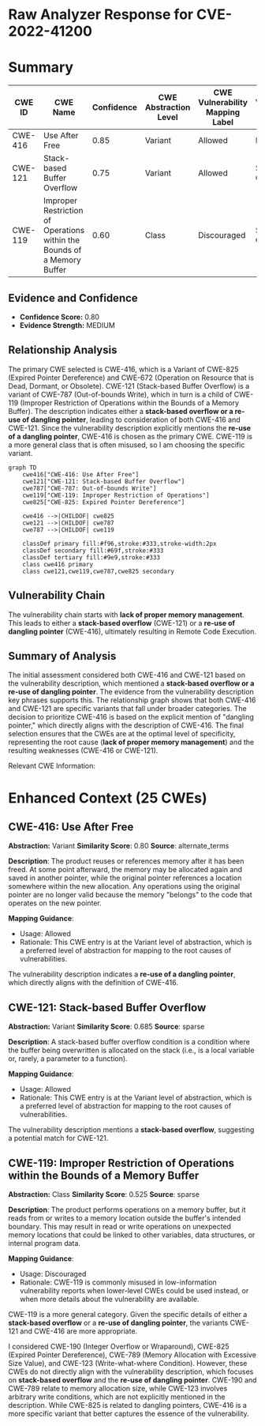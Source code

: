 # Raw Analyzer Response for CVE-2022-41200

# Summary
| CWE ID | CWE Name | Confidence | CWE Abstraction Level | CWE Vulnerability Mapping Label | CWE-Vulnerability Mapping Notes |
|---|---|---|---|---|---|
| CWE-416 | Use After Free | 0.85 | Variant | Allowed | Primary CWE |
| CWE-121 | Stack-based Buffer Overflow | 0.75 | Variant | Allowed | Secondary Candidate |
| CWE-119 | Improper Restriction of Operations within the Bounds of a Memory Buffer | 0.60 | Class | Discouraged | Secondary Candidate |

## Evidence and Confidence

*   **Confidence Score:** 0.80
*   **Evidence Strength:** MEDIUM

## Relationship Analysis
The primary CWE selected is CWE-416, which is a Variant of CWE-825 (Expired Pointer Dereference) and CWE-672 (Operation on Resource that is Dead, Dormant, or Obsolete). CWE-121 (Stack-based Buffer Overflow) is a variant of CWE-787 (Out-of-bounds Write), which in turn is a child of CWE-119 (Improper Restriction of Operations within the Bounds of a Memory Buffer). The description indicates either a **stack-based overflow or a re-use of dangling pointer**, leading to consideration of both CWE-416 and CWE-121. Since the vulnerability description explicitly mentions the **re-use of a dangling pointer**, CWE-416 is chosen as the primary CWE. CWE-119 is a more general class that is often misused, so I am choosing the specific variant.

```mermaid
graph TD
    cwe416["CWE-416: Use After Free"]
    cwe121["CWE-121: Stack-based Buffer Overflow"]
    cwe787["CWE-787: Out-of-bounds Write"]
    cwe119["CWE-119: Improper Restriction of Operations"]
    cwe825["CWE-825: Expired Pointer Dereference"]
    
    cwe416 -->|CHILDOF| cwe825
    cwe121 -->|CHILDOF| cwe787
    cwe787 -->|CHILDOF| cwe119
    
    classDef primary fill:#f96,stroke:#333,stroke-width:2px
    classDef secondary fill:#69f,stroke:#333
    classDef tertiary fill:#9e9,stroke:#333
    class cwe416 primary
    class cwe121,cwe119,cwe787,cwe825 secondary
```

## Vulnerability Chain
The vulnerability chain starts with **lack of proper memory management**. This leads to either a **stack-based overflow** (CWE-121) or a **re-use of dangling pointer** (CWE-416), ultimately resulting in Remote Code Execution.

## Summary of Analysis
The initial assessment considered both CWE-416 and CWE-121 based on the vulnerability description, which mentioned a **stack-based overflow or a re-use of dangling pointer**. The evidence from the vulnerability description key phrases supports this. The relationship graph shows that both CWE-416 and CWE-121 are specific variants that fall under broader categories. The decision to prioritize CWE-416 is based on the explicit mention of "dangling pointer," which directly aligns with the description of CWE-416. The final selection ensures that the CWEs are at the optimal level of specificity, representing the root cause (**lack of proper memory management**) and the resulting weaknesses (CWE-416 or CWE-121).

Relevant CWE Information:

# Enhanced Context (25 CWEs)

## CWE-416: Use After Free
**Abstraction:** Variant
**Similarity Score**: 0.80
**Source**: alternate_terms

**Description**:
The product reuses or references memory after it has been freed. At some point afterward, the memory may be allocated again and saved in another pointer, while the original pointer references a location somewhere within the new allocation. Any operations using the original pointer are no longer valid because the memory "belongs" to the code that operates on the new pointer.

**Mapping Guidance**:
- Usage: Allowed
- Rationale: This CWE entry is at the Variant level of abstraction, which is a preferred level of abstraction for mapping to the root causes of vulnerabilities.

The vulnerability description indicates a **re-use of a dangling pointer**, which directly aligns with the definition of CWE-416.

## CWE-121: Stack-based Buffer Overflow
**Abstraction:** Variant
**Similarity Score**: 0.685
**Source**: sparse

**Description**:
A stack-based buffer overflow condition is a condition where the buffer being overwritten is allocated on the stack (i.e., is a local variable or, rarely, a parameter to a function).

**Mapping Guidance**:
- Usage: Allowed
- Rationale: This CWE entry is at the Variant level of abstraction, which is a preferred level of abstraction for mapping to the root causes of vulnerabilities.

The vulnerability description mentions a **stack-based overflow**, suggesting a potential match for CWE-121.

## CWE-119: Improper Restriction of Operations within the Bounds of a Memory Buffer
**Abstraction:** Class
**Similarity Score**: 0.525
**Source**: sparse

**Description**:
The product performs operations on a memory buffer, but it reads from or writes to a memory location outside the buffer's intended boundary. This may result in read or write operations on unexpected memory locations that could be linked to other variables, data structures, or internal program data.

**Mapping Guidance**:
- Usage: Discouraged
- Rationale: CWE-119 is commonly misused in low-information vulnerability reports when lower-level CWEs could be used instead, or when more details about the vulnerability are available.

CWE-119 is a more general category. Given the specific details of either a **stack-based overflow** or a **re-use of dangling pointer**, the variants CWE-121 and CWE-416 are more appropriate.

I considered CWE-190 (Integer Overflow or Wraparound), CWE-825 (Expired Pointer Dereference), CWE-789 (Memory Allocation with Excessive Size Value), and CWE-123 (Write-what-where Condition). However, these CWEs do not directly align with the vulnerability description, which focuses on **stack-based overflow** and the **re-use of dangling pointer**. CWE-190 and CWE-789 relate to memory allocation size, while CWE-123 involves arbitrary write conditions, which are not explicitly mentioned in the description. While CWE-825 is related to dangling pointers, CWE-416 is a more specific variant that better captures the essence of the vulnerability.